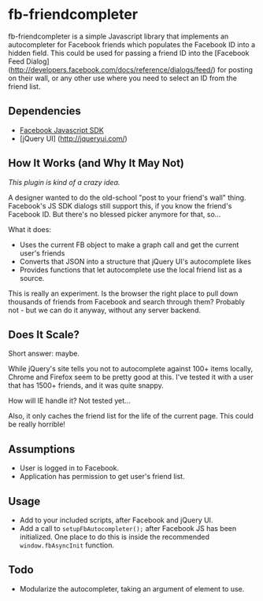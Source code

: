 fb-friendcompleter
===
fb-friendcompleter is a simple Javascript library that implements an
autocompleter for Facebook friends which populates the Facebook ID into
a hidden field. This could be used for passing a friend ID into the
[Facebook Feed Dialog] (http://developers.facebook.com/docs/reference/dialogs/feed/)
for posting on their wall, or any other use where you need to select an ID from the friend list.

Dependencies
---
* [Facebook Javascript SDK](http://developers.facebook.com/docs/reference/javascript/)
* [jQuery UI] (http://jqueryui.com/)

How It Works (and Why It May Not)
---
*This plugin is kind of a crazy idea.*

A designer wanted to do the old-school "post to your friend's wall"
thing. Facebook's JS SDK dialogs still support this, if you know the
friend's Facebook ID. But there's no blessed picker anymore for that,
so...

What it does:
* Uses the current FB object to make a graph call and get the current
  user's friends
* Converts that JSON into a structure that jQuery UI's autocomplete
  likes
* Provides functions that let autocomplete use the local friend list as
  a source.

This is really an experiment. Is the browser the right place to pull
down thousands of friends from Facebook and search through them?
Probably not - but we can do it anyway, without any server backend.

Does It Scale?
---
Short answer: maybe.

While jQuery's site tells you not to autocomplete against 100+ items
locally, Chrome and Firefox seem to be pretty good at this. I've tested
it with a user that has 1500+ friends, and it was quite snappy.

How will IE handle it? Not tested yet...

Also, it only caches the friend list for the life of the current page.
This could be really horrible!

Assumptions
---
* User is logged in to Facebook.
* Application has permission to get user's friend list.

Usage
---
* Add to your included scripts, after Facebook and jQuery UI.
* Add a call to `setupFbAutocompleter();` after Facebook JS has been initialized. One place to do this is inside the recommended `window.fbAsyncInit` function.

Todo
---
* Modularize the autocompleter, taking an argument of element to use.
